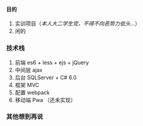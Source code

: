 #### 目的
1. 实训项目（*本人大二学生党，不得不向恶势力低头...*）
2. 闲的

### 技术栈
1. 前端 es6 + less + ejs + jQuery
2. 中间层 ajax
3. 后台 SQLServer + C# 6.0 
4. 框架 MVC
5. 配置 webpack
6. 移动端 Pwa （还未实现）


### 其他想到再说


